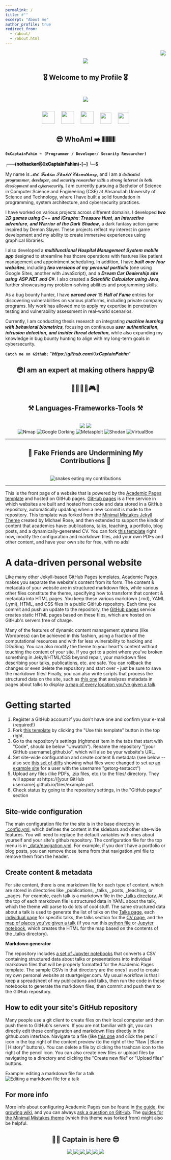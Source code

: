 ```yaml
---
permalink: /
title: #""
excerpt: "About me"
author_profile: true
redirect_from: 
  - /about/
  - /about.html
---
```




<!--> <img align="right" src="https://visitor-badge.laobi.icu/badge?page_id=salesp07.salesp07" /--> 

<h1 align="center">
    <img src="https://readme-typing-svg.herokuapp.com/?font=Righteous&size=35&center=true&vCenter=true&width=500&height=70&duration=4000&lines=+Assalamualaikum👋🤲;+Hello+There!+👋;+I'm+0xCaptain+Fahim!👑;+Programmer</>;+Developer📊;+Security+Researcher👨‍💻;" />
</h1>

<h2 align="center"> 🎖️ Welcome to my Profile 🎖️ </h2>


<h1 align="center"> <img src="https://raw.githubusercontent.com/GitHubCloud/GitHubCloud/main/helloworld.gif" /> </h1>



<h2 align="center"> <a href='https://archiveprogram.github.com/'><img src='https://raw.githubusercontent.com/acervenky/animated-github-badges/master/assets/acbadge.gif' width='40' height='40'></a> <a href='https://docs.github.com/en/developers'><img src='https://raw.githubusercontent.com/acervenky/animated-github-badges/master/assets/devbadge.gif' width='40' height='40'></a> <a href='https://github.com/pricing'><img src='https://raw.githubusercontent.com/acervenky/animated-github-badges/master/assets/pro.gif' width='40' height='40'></a> <a href='https://stars.github.com/'><img src='https://raw.githubusercontent.com/acervenky/animated-github-badges/master/assets/starbadge.gif' width='35' height='35'></a> <a href='https://docs.github.com/en/github/supporting-the-open-source-community-with-github-sponsors'><img src='https://raw.githubusercontent.com/acervenky/animated-github-badges/master/assets/sponsorbadge.gif' width='35' height='35'></a>   </h2>


<h2 align="center"> 😎 WhoAmI ➡️ 𝄃𝄃𝄂𝄂𝄀𝄁𝄃𝄂𝄂𝄃</> </h2>



**`0xCaptainFahim ➡️ (Programmer / Developer/ Security Researcher)`**

**┌──(𝐧𝐨𝐭𝐡𝐚𝐜𝐤𝐞𝐫㉿0𝐱𝐂𝐚𝐩𝐭𝐚𝐢𝐧𝐅𝐚𝐡𝐢𝐦)-[~]**
**└─$**


My name is 𝓜𝓭. 𝓕𝓪𝓱𝓲𝓶 𝓢𝓱𝓪𝓴𝓲𝓵 𝓒𝓱𝓸𝔀𝓭𝓱𝓾𝓻𝔂, and I am a 𝒅𝒆𝒅𝒊𝒄𝒂𝒕𝒆𝒅 𝒑𝒓𝒐𝒈𝒓𝒂𝒎𝒎𝒆𝒓, 𝒅𝒆𝒗𝒆𝒍𝒐𝒑𝒆𝒓, 𝒂𝒏𝒅 𝒔𝒆𝒄𝒖𝒓𝒊𝒕𝒚 𝒓𝒆𝒔𝒆𝒂𝒓𝒄𝒉𝒆𝒓 𝒘𝒊𝒕𝒉 𝒂 𝒔𝒕𝒓𝒐𝒏𝒈 𝒊𝒏𝒕𝒆𝒓𝒆𝒔𝒕 𝒊𝒏 𝒃𝒐𝒕𝒉 𝒅𝒆𝒗𝒆𝒍𝒐𝒑𝒎𝒆𝒏𝒕 𝒂𝒏𝒅 𝒄𝒚𝒃𝒆𝒓𝒔𝒆𝒄𝒖𝒓𝒊𝒕𝒚. I am currently pursuing a Bachelor of Science in Computer Science and Engineering (CSE) at Ahsanullah University of Science and Technology, where I have built a solid foundation in programming, system architecture, and cybersecurity practices.


 I have worked on various projects across different domains. I developed 𝒕𝒘𝒐 2𝑫 𝒈𝒂𝒎𝒆𝒔 𝒖𝒔𝒊𝒏𝒈 𝑪++ 𝒂𝒏𝒅 𝒊𝑮𝒓𝒂𝒑𝒉𝒙: 𝑻𝒓𝒆𝒂𝒔𝒖𝒓𝒆 𝑯𝒖𝒏𝒕, 𝒂𝒏 𝒊𝒏𝒕𝒆𝒓𝒂𝒄𝒕𝒊𝒗𝒆 𝒂𝒅𝒗𝒆𝒏𝒕𝒖𝒓𝒆, 𝒂𝒏𝒅 𝑾𝒂𝒓𝒓𝒊𝒐𝒓 𝒐𝒇 𝒕𝒉𝒆 𝑫𝒂𝒓𝒌 𝑺𝒉𝒂𝒅𝒐𝒘, a dark fantasy action game inspired by Demon Slayer. These projects reflect my interest in game development and my ability to create immersive experiences using graphical libraries. 


I also developed a 𝒎𝒖𝒍𝒕𝒊𝒇𝒖𝒏𝒄𝒕𝒊𝒐𝒏𝒂𝒍 𝑯𝒐𝒔𝒑𝒊𝒕𝒂𝒍 𝑴𝒂𝒏𝒂𝒈𝒆𝒎𝒆𝒏𝒕 𝑺𝒚𝒔𝒕𝒆𝒎 𝒎𝒐𝒃𝒊𝒍𝒆 𝒂𝒑𝒑 designed to streamline healthcare operations with features like patient management and appointment scheduling. In addition, I have 𝒃𝒖𝒊𝒍𝒕 𝒐𝒗𝒆𝒓 𝒇𝒐𝒖𝒓 𝒘𝒆𝒃𝒔𝒊𝒕𝒆𝒔, including 𝒕𝒘𝒐 𝒗𝒆𝒓𝒔𝒊𝒐𝒏𝒔 𝒐𝒇 𝒎𝒚 𝒑𝒆𝒓𝒔𝒐𝒏𝒂𝒍 𝒑𝒐𝒓𝒕𝒇𝒐𝒍𝒊𝒐 (one using Google Sites, another with JavaScript), and a 𝑫𝒓𝒆𝒂𝒎 𝑪𝒂𝒓 𝑫𝒆𝒂𝒍𝒆𝒓𝒔𝒉𝒊𝒑 𝒔𝒊𝒕𝒆 𝒖𝒔𝒊𝒏𝒈 𝑨𝑺𝑷.𝑵𝑬𝑻 𝒂𝒏𝒅 𝑪#. I also created a 𝑺𝒄𝒊𝒆𝒏𝒕𝒊𝒇𝒊𝒄 𝑪𝒂𝒍𝒄𝒖𝒍𝒂𝒕𝒐𝒓 𝒖𝒔𝒊𝒏𝒈 𝑱𝒂𝒗𝒂, further showcasing my problem-solving abilities and programming skills. 


As a bug bounty hunter, I have 𝒆𝒂𝒓𝒏𝒆𝒅 𝒐𝒗𝒆𝒓 15 𝑯𝒂𝒍𝒍 𝒐𝒇 𝑭𝒂𝒎𝒆 entries for discovering vulnerabilities on various platforms, including private company programs. My work has allowed me to apply my expertise in penetration testing and vulnerability assessment in real-world scenarios.


 Currently, I am conducting thesis research on integrating 𝒎𝒂𝒄𝒉𝒊𝒏𝒆 𝒍𝒆𝒂𝒓𝒏𝒊𝒏𝒈 𝒘𝒊𝒕𝒉 𝒃𝒆𝒉𝒂𝒗𝒊𝒐𝒓𝒂𝒍 𝒃𝒊𝒐𝒎𝒆𝒕𝒓𝒊𝒄𝒔, focusing on continuous 𝒖𝒔𝒆𝒓 𝒂𝒖𝒕𝒉𝒆𝒏𝒕𝒊𝒄𝒂𝒕𝒊𝒐𝒏, 𝒊𝒏𝒕𝒓𝒖𝒔𝒊𝒐𝒏 𝒅𝒆𝒕𝒆𝒄𝒕𝒊𝒐𝒏, 𝒂𝒏𝒅 𝒊𝒏𝒔𝒊𝒅𝒆𝒓 𝒕𝒉𝒓𝒆𝒂𝒕 𝒅𝒆𝒕𝒆𝒄𝒕𝒊𝒐𝒏, while also expanding my knowledge in bug bounty hunting to align with my long-term goals in cybersecurity.


**`Catch me on Github:`** "𝒉𝒕𝒕𝒑𝒔://𝒈𝒊𝒕𝒉𝒖𝒃.𝒄𝒐𝒎/0𝒙𝑪𝒂𝒑𝒕𝒂𝒊𝒏𝑭𝒂𝒉𝒊𝒎"




<h2 align="center"> 😎I am an expert at making others happy😜 </h2>


<h2 align="center"> 🔧👨🏻‍💻🎮😎 </h2>

<h2 align="center">⚒️ Languages-Frameworks-Tools ⚒️</h2>
<br/>
<div align="center">
    <img src="https://skillicons.dev/icons?i=html,css,bootstrap,kali,dotnet,debian,windows,latex,linux,vscode,visualstudio,github,discord,replit,cpp" />
    <img src="https://skillicons.dev/icons?i=python,javascript,go,firebase,mongodb,c,cs,java,arduino,mysql,kotlin,notion,obsidian,git" /><br>
	<img src="https://img.shields.io/badge/Nmap-%23FFB400.svg?style=for-the-badge&logo=nmap&logoColor=white" alt="Nmap"/>  <!-- Nmap Badge -->
	<img src="https://img.shields.io/badge/Google_Dorking-%234285F4.svg?style=for-the-badge&logo=google&logoColor=white" alt="Google Dorking"/> 
	<img src="https://img.shields.io/badge/Metasploit-%23000000.svg?style=for-the-badge&logo=metasploit&logoColor=white" alt="Metasploit"/> <!-- Google Dorking Badge --><!-- Maltego Badge -->
	<img src="https://img.shields.io/badge/Shodan-%23FF6F00.svg?style=for-the-badge&logo=shodan&logoColor=white" alt="Shodan"/>  <!-- Shodan Badge -->
	<img src="https://img.shields.io/badge/VirtualBox-%23000000.svg?style=for-the-badge&logo=virtualbox&logoColor=white" alt="VirtualBox"/> 
</div>



<hr/>
<div align="center"> <h2>🐍 Fake Friends are Undermining My Contributions 🐍</h2> <br> <img alt="snakes eating my contributions" src="https://raw.githubusercontent.com/BEPb/BEPb/output/github-contribution-grid-snake.svg"/> </div> <hr/>




This is the front page of a website that is powered by the [Academic Pages template](https://github.com/academicpages/academicpages.github.io) and hosted on GitHub pages. [GitHub pages](https://pages.github.com) is a free service in which websites are built and hosted from code and data stored in a GitHub repository, automatically updating when a new commit is made to the repository. This template was forked from the [Minimal Mistakes Jekyll Theme](https://mmistakes.github.io/minimal-mistakes/) created by Michael Rose, and then extended to support the kinds of content that academics have: publications, talks, teaching, a portfolio, blog posts, and a dynamically-generated CV. You can fork [this template](https://github.com/academicpages/academicpages.github.io) right now, modify the configuration and markdown files, add your own PDFs and other content, and have your own site for free, with no ads!

A data-driven personal website
======
Like many other Jekyll-based GitHub Pages templates, Academic Pages makes you separate the website's content from its form. The content & metadata of your website are in structured markdown files, while various other files constitute the theme, specifying how to transform that content & metadata into HTML pages. You keep these various markdown (.md), YAML (.yml), HTML, and CSS files in a public GitHub repository. Each time you commit and push an update to the repository, the [GitHub pages](https://pages.github.com/) service creates static HTML pages based on these files, which are hosted on GitHub's servers free of charge.

Many of the features of dynamic content management systems (like Wordpress) can be achieved in this fashion, using a fraction of the computational resources and with far less vulnerability to hacking and DDoSing. You can also modify the theme to your heart's content without touching the content of your site. If you get to a point where you've broken something in Jekyll/HTML/CSS beyond repair, your markdown files describing your talks, publications, etc. are safe. You can rollback the changes or even delete the repository and start over - just be sure to save the markdown files! Finally, you can also write scripts that process the structured data on the site, such as [this one](https://github.com/academicpages/academicpages.github.io/blob/master/talkmap.ipynb) that analyzes metadata in pages about talks to display [a map of every location you've given a talk](https://academicpages.github.io/talkmap.html).

Getting started
======
1. Register a GitHub account if you don't have one and confirm your e-mail (required!)
2. Fork [this template](https://github.com/academicpages/academicpages.github.io) by clicking the "Use this template" button in the top right. 
3. Go to the repository's settings (rightmost item in the tabs that start with "Code", should be below "Unwatch"). Rename the repository "[your GitHub username].github.io", which will also be your website's URL.
4. Set site-wide configuration and create content & metadata (see below -- also see [this set of diffs](http://archive.is/3TPas) showing what files were changed to set up [an example site](https://getorg-testacct.github.io) for a user with the username "getorg-testacct")
5. Upload any files (like PDFs, .zip files, etc.) to the files/ directory. They will appear at https://[your GitHub username].github.io/files/example.pdf.  
6. Check status by going to the repository settings, in the "GitHub pages" section

Site-wide configuration
------
The main configuration file for the site is in the base directory in [_config.yml](https://github.com/academicpages/academicpages.github.io/blob/master/_config.yml), which defines the content in the sidebars and other site-wide features. You will need to replace the default variables with ones about yourself and your site's github repository. The configuration file for the top menu is in [_data/navigation.yml](https://github.com/academicpages/academicpages.github.io/blob/master/_data/navigation.yml). For example, if you don't have a portfolio or blog posts, you can remove those items from that navigation.yml file to remove them from the header. 

Create content & metadata
------
For site content, there is one markdown file for each type of content, which are stored in directories like _publications, _talks, _posts, _teaching, or _pages. For example, each talk is a markdown file in the [_talks directory](https://github.com/academicpages/academicpages.github.io/tree/master/_talks). At the top of each markdown file is structured data in YAML about the talk, which the theme will parse to do lots of cool stuff. The same structured data about a talk is used to generate the list of talks on the [Talks page](https://academicpages.github.io/talks), each [individual page](https://academicpages.github.io/talks/2012-03-01-talk-1) for specific talks, the talks section for the [CV page](https://academicpages.github.io/cv), and the [map of places you've given a talk](https://academicpages.github.io/talkmap.html) (if you run this [python file](https://github.com/academicpages/academicpages.github.io/blob/master/talkmap.py) or [Jupyter notebook](https://github.com/academicpages/academicpages.github.io/blob/master/talkmap.ipynb), which creates the HTML for the map based on the contents of the _talks directory).

**Markdown generator**

The repository includes [a set of Jupyter notebooks](https://github.com/academicpages/academicpages.github.io/tree/master/markdown_generator
) that converts a CSV containing structured data about talks or presentations into individual markdown files that will be properly formatted for the Academic Pages template. The sample CSVs in that directory are the ones I used to create my own personal website at stuartgeiger.com. My usual workflow is that I keep a spreadsheet of my publications and talks, then run the code in these notebooks to generate the markdown files, then commit and push them to the GitHub repository.

How to edit your site's GitHub repository
------
Many people use a git client to create files on their local computer and then push them to GitHub's servers. If you are not familiar with git, you can directly edit these configuration and markdown files directly in the github.com interface. Navigate to a file (like [this one](https://github.com/academicpages/academicpages.github.io/blob/master/_talks/2012-03-01-talk-1.md) and click the pencil icon in the top right of the content preview (to the right of the "Raw | Blame | History" buttons). You can delete a file by clicking the trashcan icon to the right of the pencil icon. You can also create new files or upload files by navigating to a directory and clicking the "Create new file" or "Upload files" buttons. 

Example: editing a markdown file for a talk
![Editing a markdown file for a talk](/images/editing-talk.png)

For more info
------
More info about configuring Academic Pages can be found in [the guide](https://academicpages.github.io/markdown/), the [growing wiki](https://github.com/academicpages/academicpages.github.io/wiki), and you can always [ask a question on GitHub](https://github.com/academicpages/academicpages.github.io/discussions). The [guides for the Minimal Mistakes theme](https://mmistakes.github.io/minimal-mistakes/docs/configuration/) (which this theme was forked from) might also be helpful.






<h2 align="center"> 🙋‍♂️ Captain is here 😎 </h2>

<div align="center"> 
  <a href="mailto:mdfahimchowdhury28@gmail.com">
    <img src="https://img.shields.io/badge/Gmail-333333?style=for-the-badge&logo=gmail&logoColor=red" />
  </a>
  <a href="https://linkedin.com/in/md-fahim-chowdhury" target="_blank">
    <img src="https://img.shields.io/badge/LinkedIn-0077B5?style=for-the-badge&logo=linkedin&logoColor=white" target="_blank" />
  </a>
   <a href="https://bugcrowd.com/0xCaptainFahim" target="_blank">
     <img src="https://img.shields.io/badge/-Bugcrowd-%23F26822?style=for-the-badge&logo=bugcrowd&logoColor=white" target="_blank" /> 
   </a>    
  <a href="https://sites.google.com/aust.edu/a-pencil-a-spoon" target="_blank">
     <img src="https://img.shields.io/badge/Portfolio-FF5722?style=for-the-badge&logo=todoist&logoColor=white" target="_blank" /> <!-- sqlite, safari, google-chrome are other good icon options -->
  </a>
     <a href="https://tryhackme.com/r/p/0xCaptainFahim" target="_blank">
	<img src="https://img.shields.io/badge/-TryHackMe-%23212C42?style=for-the-badge&logo=tryhackme&logoColor=white" target="_blank" />
   </a>
     <a href="https://app.hackthebox.com/0xCaptainFahim" target="_blank">
	<img src="https://img.shields.io/badge/-HackTheBox-%239FEF00?style=for-the-badge&logo=hackthebox&logoColor=white" target="_blank" />
</div>



